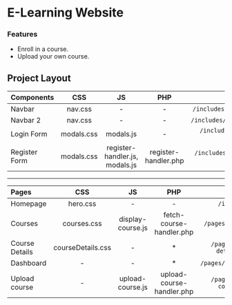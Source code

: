 # E-Learning Website

### Features
* Enroll in a course.
* Upload your own course.

## Project Layout

|Components| CSS | JS | PHP | PATH |
|:--|:--:|:--:|:--:|:---:|
| Navbar | nav.css |-	 | -	| `/includes/components/navbar.php` |
| Navbar 2 | nav.css |-	 | -	|`/includes/components/navbar2.php` |
| Login Form | modals.css | modals.js	 | -	|`/includes/components/login-form.php` |
| Register Form| modals.css | register-handler.js, modals.js	 | register-handler.php	|`/includes/components/register-form.php` |
***
|Pages| CSS | JS | PHP |PATH |
|:--|:--:|:--:|:--:|:---:|
| Homepage| hero.css |-	 | -	| `/index.php` |
| Courses | courses.css | display-course.js	 | fetch-course-handler.php	|`/pages/courses.php` |
| Course Details | courseDetails.css |-	 | *	|`/pages/course-details.php` |
| Dashboard| - | -	 |*	|`/pages/dashboard.php` |
| Upload course | - |upload-course.js	 | upload-course-handler.php	|`/pages/upload-course.php` |
